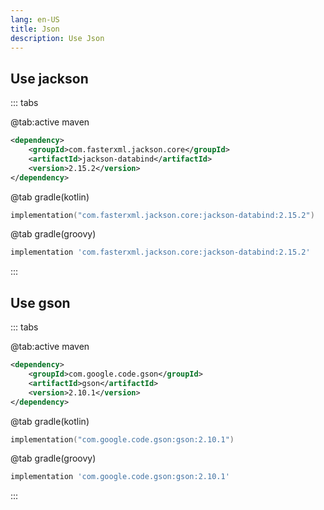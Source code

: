 ```yaml
---
lang: en-US
title: Json
description: Use Json
---
```


## Use jackson

::: tabs

@tab:active maven

```xml
<dependency>
    <groupId>com.fasterxml.jackson.core</groupId>
    <artifactId>jackson-databind</artifactId>
    <version>2.15.2</version>
</dependency>
```

@tab gradle(kotlin)

```kotlin
implementation("com.fasterxml.jackson.core:jackson-databind:2.15.2")
```

@tab gradle(groovy)

```groovy
implementation 'com.fasterxml.jackson.core:jackson-databind:2.15.2'
```

:::

## Use gson

::: tabs

@tab:active maven

```xml
<dependency>
    <groupId>com.google.code.gson</groupId>
    <artifactId>gson</artifactId>
    <version>2.10.1</version>
</dependency>
```

@tab gradle(kotlin)

```kotlin
implementation("com.google.code.gson:gson:2.10.1")
```

@tab gradle(groovy)

```groovy
implementation 'com.google.code.gson:gson:2.10.1'
```

:::
